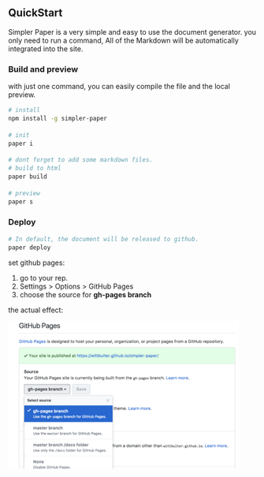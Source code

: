 ## QuickStart
Simpler Paper is a very simple and easy to use the document generator.
you only need to run a command, All of the Markdown will be automatically integrated into the site.


### Build and preview    
with just one command, you can easily compile the file and the local preview.
```bash
# install 
npm install -g simpler-paper  

# init  
paper i

# dont forget to add some markdown files.
# build to html
paper build 

# preview  
paper s
```

### Deploy

```bash  
# In default, the document will be released to github.    
paper deploy
```

set github pages:

  1. go to your rep.
  2. Settings > Options > GitHub Pages  
  3. choose the source for **gh-pages branch**
  
the actual effect:     

![example](assets/example-pages.png)





